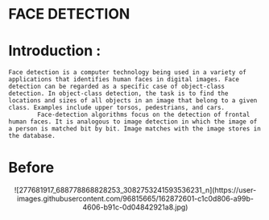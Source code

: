 # FACE DETECTION
# Introduction :
 	Face detection is a computer technology being used in a variety of applications that identifies human faces in digital images. Face detection can be regarded as a specific case of object-class detection. In object-class detection, the task is to find the locations and sizes of all objects in an image that belong to a given class. Examples include upper torsos, pedestrians, and cars.
           	Face-detection algorithms focus on the detection of frontal human faces. It is analogous to image detection in which the image of a person is matched bit by bit. Image matches with the image stores in the database. 
# Before     
<p align="center">
  ![277681917_688778868828253_3082753241593536231_n](https://user-images.githubusercontent.com/96815665/162872601-c1c0d806-a99b-4606-b91c-0d04842921a8.jpg)
</p>
